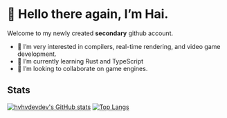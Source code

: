 # 👋 Hello there again, I’m Hai.
Welcome to my newly created __secondary__ github account.
- 👀 I’m very interested in compilers, real-time rendering, and video game development.
- 🌱 I’m currently learning Rust and TypeScript
- 💞️ I’m looking to collaborate on game engines.

## Stats

[![hvhvdevdev's GitHub stats](https://github-readme-stats.vercel.app/api?username=hvhvdevdev&show_icons=true&theme=onedark&hide=contribs)]()
[![Top Langs](https://github-readme-stats.vercel.app/api/top-langs/?username=hvhvdevdev&layout=compact&theme=onedark&hide=CMake,Makefile,CPP)]()

<!---
hvhvdevdev/hvhvdevdev is a ✨ special ✨ repository because its `README.md` (this file) appears on your GitHub profile.
You can click the Preview link to take a look at your changes.
--->

